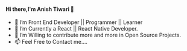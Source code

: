#### Hi there,I'm Anish Tiwari 👋
<ul>
<li> 👀 I’m Front End Developer || Programmer || Learner</li>
<li> 🌱 I’m Currently a React || React Native Developer.</li>
<li> 💞️ I’m Willing to contribute more and more in Open Source Projects.</li>
<li> 📫 Feel Free to Contact me....</li>
  </ul>
<!--
**AnishTiwari16/AnishTiwari16** is a ✨ _special_ ✨ repository because its `README.md` (this file) appears on your GitHub profile.

Here are some ideas to get you started:

- 🔭 I’m currently working on ...
- 🌱 I’m currently learning ...
- 👯 I’m looking to collaborate on ...
- 🤔 I’m looking for help with ...
- 💬 Ask me about ...
- 📫 How to reach me: ...
- 😄 Pronouns: ...
- ⚡ Fun fact: ...
-->
